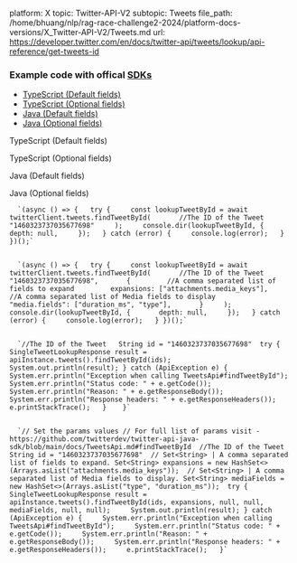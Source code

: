 platform: X
topic: Twitter-API-V2
subtopic: Tweets
file_path: /home/bhuang/nlp/rag-race-challenge2-2024/platform-docs-versions/X_Twitter-API-V2/Tweets.md
url: https://developer.twitter.com/en/docs/twitter-api/tweets/lookup/api-reference/get-tweets-id


### Example code with offical [SDKs](https://developer.twitter.com/en/docs/twitter-api/tools-and-libraries/sdks/overview)

* [TypeScript (Default fields)](#tab0)
* [TypeScript (Optional fields)](#tab1)
* [Java (Default fields)](#tab2)
* [Java (Optional fields)](#tab3)

TypeScript (Default fields)

TypeScript (Optional fields)

Java (Default fields)

Java (Optional fields)

      `(async () => {   try {     const lookupTweetById = await twitterClient.tweets.findTweetById(       //The ID of the Tweet       "1460323737035677698"     );     console.dir(lookupTweetById, {       depth: null,     });   } catch (error) {     console.log(error);   } })();`
    

      `(async () => {   try {     const lookupTweetById = await twitterClient.tweets.findTweetById(       //The ID of the Tweet       "1460323737035677698",       {         //A comma separated list of fields to expand         expansions: ["attachments.media_keys"],          //A comma separated list of Media fields to display         "media.fields": ["duration_ms", "type"],       }     );     console.dir(lookupTweetById, {       depth: null,     });   } catch (error) {     console.log(error);   } })();`
    

      `//The ID of the Tweet   String id = "1460323737035677698"  try {       SingleTweetLookupResponse result = apiInstance.tweets().findTweetById(ids);     System.out.println(result); } catch (ApiException e) {     System.err.println("Exception when calling TweetsApi#findTweetById");     System.err.println("Status code: " + e.getCode());     System.err.println("Reason: " + e.getResponseBody());     System.err.println("Response headers: " + e.getResponseHeaders());     e.printStackTrace();   }    }`
    

      `// Set the params values // For full list of params visit - https://github.com/twitterdev/twitter-api-java-sdk/blob/main/docs/TweetsApi.md#findTweetById  //The ID of the Tweet   String id = "1460323737035677698"  // Set<String> | A comma separated list of fields to expand. Set<String> expansions = new HashSet<>(Arrays.asList("attachments.media_keys"));  // Set<String> | A comma separated list of Media fields to display. Set<String> mediaFields = new HashSet<>(Arrays.asList("type", "duration_ms"));  try {       SingleTweetLookupResponse result = apiInstance.tweets().findTweetById(ids, expansions, null, null, mediaFields, null, null);     System.out.println(result); } catch (ApiException e) {     System.err.println("Exception when calling TweetsApi#findTweetById");     System.err.println("Status code: " + e.getCode());     System.err.println("Reason: " + e.getResponseBody());     System.err.println("Response headers: " + e.getResponseHeaders());     e.printStackTrace();   }`